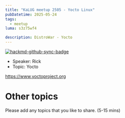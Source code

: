 ```yaml
---
title: "KaLUG meetup 2505 - Yocto Linux"
pubDatetime: 2025-05-24
tags:
  - meetup
luma: s3z75wf4

description: DistroWar - Yocto
---
```


[![hackmd-github-sync-badge](https://hackmd.io/G22aauEsSiWy8RZLhSKAeg/badge)](https://hackmd.io/G22aauEsSiWy8RZLhSKAeg)

- Speaker: Rick
- Topic: Yocto

https://www.yoctoproject.org

# Other topics

Please add any topics that you like to share. (5-15 mins)
